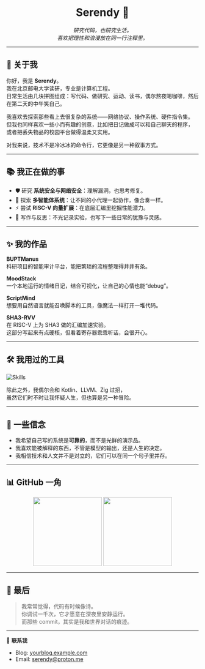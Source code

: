<h1 align="center">Serendy 🌸</h1>
<p align="center">
  <em>研究代码，也研究生活。</em><br/>
  <em>喜欢把理性和浪漫放在同一行注释里。</em>
</p>

---

## 🎐 关于我

你好，我是 **Serendy**。  
我在北京邮电大学读研，专业是计算机工程。  
日常生活由几块拼图组成：写代码、做研究、运动、读书，偶尔熬夜喝咖啡，然后在第二天的中午笑自己。  

我喜欢去探索那些看上去很复杂的系统——网络协议、操作系统、硬件指令集。  
但我也同样喜欢一些小而有趣的创意，比如把日记做成可以和自己聊天的程序，  
或者把丢失物品的校园平台做得温柔又实用。  

对我来说，技术不是冷冰冰的命令行，它更像是另一种叙事方式。

---

## 📚 我正在做的事

- 🛡️ 研究 **系统安全与网络安全**：理解漏洞，也思考修复。  
- 🔬 探索 **多智能体系统**：让不同的小代理一起协作，像合奏一样。  
- ⚡ 尝试 **RISC-V 向量扩展**：在底层汇编里挖掘性能潜力。  
- 📝 写作与反思：不光记录实验，也写下一些日常的犹豫与灵感。  

---

## ✨ 我的作品

**BUPTManus**  
科研项目的智能审计平台，能把繁琐的流程整理得井井有条。  

**MoodStack**  
一个本地运行的情绪日记，结合可视化，让自己的心情也能“debug”。  

**ScriptMind**  
想要用自然语言就能召唤脚本的工具，像魔法一样打开一堆代码。  

**SHA3-RVV**  
在 RISC-V 上为 SHA3 做的汇编加速实验。  
这部分写起来有点硬核，但看着寄存器乖乖听话，会很开心。  

---

## 🛠️ 我用过的工具

![Skills](https://skillicons.dev/icons?i=python,go,ts,react,linux,postgresql,docker,redis,git,kubernetes,vite&perline=8)

除此之外，我偶尔会和 Kotlin、LLVM、Zig 过招，  
虽然它们时不时让我怀疑人生，但也算是另一种冒险。

---

## 🌿 一些信念

- 我希望自己写的系统是**可靠的**，而不是光鲜的演示品。  
- 我喜欢能被解释的东西，不管是模型的输出，还是人生的决定。  
- 我相信技术和人文并不是对立的，它们可以在同一个句子里并存。  

---

## 📊 GitHub 一角

<p align="center">
  <img src="https://github-readme-stats.vercel.app/api?username=SerendyTech&show_icons=true&theme=rose_pine" height="180"/>
  <img src="https://github-readme-streak-stats.herokuapp.com/?user=SerendyTech&theme=rose_pine" height="180"/>
</p>

---

## 🌸 最后

> 我常常觉得，代码有时候像诗。  
> 你调试一千次，它才愿意在深夜里安静运行。  
> 而那些 commit，其实是我和世界对话的痕迹。  

---

📮 **联系我**  
- Blog: [yourblog.example.com](https://yourblog.example.com)  
- Email: serendy@proton.me  
